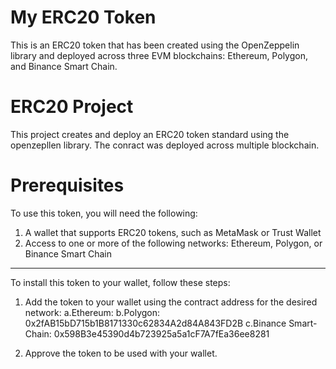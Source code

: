 # My ERC20 Token

This is an ERC20 token that has been created using the OpenZeppelin library and deployed across three EVM blockchains: Ethereum, Polygon, and Binance Smart Chain.

# ERC20 Project

This project creates and deploy an ERC20 token standard using the openzepllen library.
The conract was deployed across multiple blockchain.

# Prerequisites

To use this token, you will need the following:

1. A wallet that supports ERC20 tokens, such as MetaMask or Trust Wallet
2. Access to one or more of the following networks: Ethereum, Polygon, or Binance Smart Chain

---

To install this token to your wallet, follow these steps:

1. Add the token to your wallet using the contract address for the desired network:
   a.Ethereum:
   b.Polygon: 0x2fAB15bD715b1B8171330c62834A2d84A843FD2B
   c.Binance Smart-Chain: 0x598B3e45390d4b723925a5a1cF7A7fEa36ee8281

2. Approve the token to be used with your wallet.
